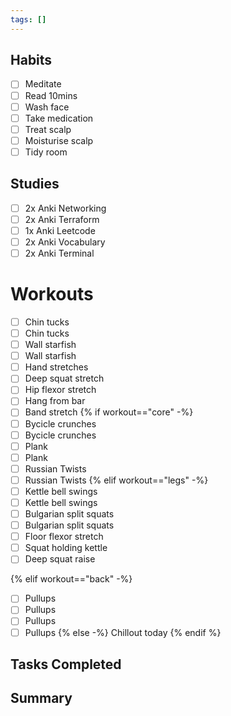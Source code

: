```yaml
---
tags: []
---
```


## Habits

- [ ] Meditate
- [ ] Read 10mins
- [ ] Wash face
- [ ] Take medication
- [ ] Treat scalp
- [ ] Moisturise scalp
- [ ] Tidy room

## Studies

- [ ] 2x Anki Networking
- [ ] 2x Anki Terraform
- [ ] 1x Anki Leetcode
- [ ] 2x Anki Vocabulary
- [ ] 2x Anki Terminal

# Workouts

- [ ] Chin tucks
- [ ] Chin tucks
- [ ] Wall starfish
- [ ] Wall starfish
- [ ] Hand stretches
- [ ] Deep squat stretch
- [ ] Hip flexor stretch
- [ ] Hang from bar
- [ ] Band stretch
{% if workout=="core" -%}
- [ ] Bycicle crunches
- [ ] Bycicle crunches
- [ ] Plank
- [ ] Plank
- [ ] Russian Twists
- [ ] Russian Twists
{% elif workout=="legs" -%}
- [ ] Kettle bell swings
- [ ] Kettle bell swings
- [ ] Bulgarian split squats
- [ ] Bulgarian split squats
- [ ] Floor flexor stretch
- [ ] Squat holding kettle 
- [ ] Deep squat raise

{% elif workout=="back" -%}
- [ ] Pullups
- [ ] Pullups
- [ ] Pullups
- [ ] Pullups
{% else -%}
Chillout today
{% endif %}
## Tasks Completed

## Summary
